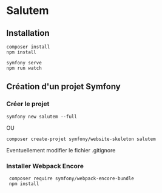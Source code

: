 # Salutem

## Installation

```shell script
composer install 
npm install
```


```shell script
symfony serve 
npm run watch
```


## Création d'un projet Symfony

### Créer le projet

```shell script
symfony new salutem --full
```

OU

```shell script
composer create-projet symfony/website-skeleton salutem
```

Eventuellement modifier le fichier .gitignore

### Installer Webpack Encore


```shell script
 composer require symfony/webpack-encore-bundle
 npm install
```


